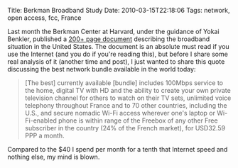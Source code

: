 Title: Berkman Broadband Study
Date: 2010-03-15T22:18:06
Tags: network, open access, fcc, France


Last month the Berkman Center at Harvard, under the guidance of Yokai Benkler, published a <a href="http://cyber.law.harvard.edu/pubrelease/broadband/" target="_blank">200+ page document</a> describing the broadband situation in the United States. The document is an absolute must read if you use the Internet (and you do if you're reading this), but before I share some real analysis of it (another time and post), I just wanted to share this quote discussing the best network bundle available in the world today:<blockquote>[The best] currently available [bundle] includes 100Mbps service to the home, digital TV with HD and the ability to create your own private television channel for others to watch on their TV sets, unlimited voice telephony throughout France and to 70 other countries, including the U.S., and secure nomadic Wi-Fi access wherever one's laptop or Wi-Fi-enabled phone is within range of the Freebox of any other Free subscriber in the country (24% of the French market), for USD32.59 PPP a month.</blockquote>

Compared to the $40 I spend per month for a tenth that Internet speed and nothing else, my mind is blown.

